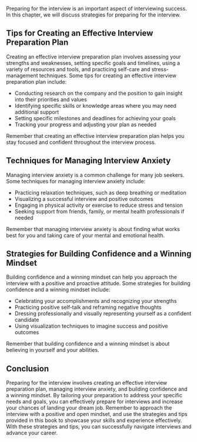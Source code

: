 
Preparing for the interview is an important aspect of interviewing success. In this chapter, we will discuss strategies for preparing for the interview.

Tips for Creating an Effective Interview Preparation Plan
---------------------------------------------------------

Creating an effective interview preparation plan involves assessing your strengths and weaknesses, setting specific goals and timelines, using a variety of resources and tools, and practicing self-care and stress-management techniques. Some tips for creating an effective interview preparation plan include:

* Conducting research on the company and the position to gain insight into their priorities and values
* Identifying specific skills or knowledge areas where you may need additional support
* Setting specific milestones and deadlines for achieving your goals
* Tracking your progress and adjusting your plan as needed

Remember that creating an effective interview preparation plan helps you stay focused and confident throughout the interview process.

Techniques for Managing Interview Anxiety
-----------------------------------------

Managing interview anxiety is a common challenge for many job seekers. Some techniques for managing interview anxiety include:

* Practicing relaxation techniques, such as deep breathing or meditation
* Visualizing a successful interview and positive outcomes
* Engaging in physical activity or exercise to reduce stress and tension
* Seeking support from friends, family, or mental health professionals if needed

Remember that managing interview anxiety is about finding what works best for you and taking care of your mental and emotional health.

Strategies for Building Confidence and a Winning Mindset
--------------------------------------------------------

Building confidence and a winning mindset can help you approach the interview with a positive and proactive attitude. Some strategies for building confidence and a winning mindset include:

* Celebrating your accomplishments and recognizing your strengths
* Practicing positive self-talk and reframing negative thoughts
* Dressing professionally and visually representing yourself as a confident candidate
* Using visualization techniques to imagine success and positive outcomes

Remember that building confidence and a winning mindset is about believing in yourself and your abilities.

Conclusion
----------

Preparing for the interview involves creating an effective interview preparation plan, managing interview anxiety, and building confidence and a winning mindset. By tailoring your preparation to address your specific needs and goals, you can effectively prepare for interviews and increase your chances of landing your dream job. Remember to approach the interview with a positive and open mindset, and use the strategies and tips provided in this book to showcase your skills and experience effectively. With these strategies and tips, you can successfully navigate interviews and advance your career.
